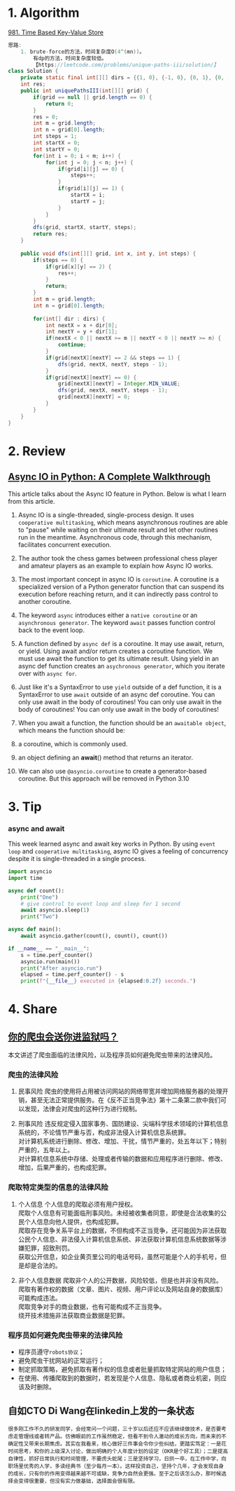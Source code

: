 # 1. Algorithm
[981. Time Based Key-Value Store](https://leetcode.com/contest/weekly-contest-121/problems/time-based-key-value-store/)
```Java
思路:
    1. brute-force的方法，时间复杂度O(4^(mn))。
        有dp的方法，时间复杂度较低。
        【https://leetcode.com/problems/unique-paths-iii/solution/】
class Solution {
    private static final int[][] dirs = {{1, 0}, {-1, 0}, {0, 1}, {0, -1}};
    int res;
    public int uniquePathsIII(int[][] grid) {
        if(grid == null || grid.length == 0) {
            return 0;
        }
        res = 0;
        int m = grid.length;
        int n = grid[0].length;
        int steps = 1;
        int startX = 0;
        int startY = 0;
        for(int i = 0; i < m; i++) {
            for(int j = 0; j < n; j++) {
                if(grid[i][j] == 0) {
                    steps++;
                }
                if(grid[i][j] == 1) {
                    startX = i;
                    startY = j;
                }
            }
        }
        dfs(grid, startX, startY, steps);
        return res;
    }
    
    public void dfs(int[][] grid, int x, int y, int steps) {
        if(steps == 0) {
            if(grid[x][y] == 2) {
                res++;
            }
            return;
        }
        int m = grid.length;
        int n = grid[0].length;
        
        for(int[] dir : dirs) {
            int nextX = x + dir[0];
            int nextY = y + dir[1];
            if(nextX < 0 || nextX >= m || nextY < 0 || nextY >= n) {
                continue;
            }
            if(grid[nextX][nextY] == 2 && steps == 1) {
                dfs(grid, nextX, nextY, steps - 1);
            }
            if(grid[nextX][nextY] == 0) {
                grid[nextX][nextY] = Integer.MIN_VALUE;
                dfs(grid, nextX, nextY, steps - 1);
                grid[nextX][nextY] = 0;
            }
        }
    }
}

```

# 2. Review
## [Async IO in Python: A Complete Walkthrough](https://realpython.com/async-io-python/#the-rules-of-async-io)
This article talks about the Async IO feature in Python. Below is what I learn from this article.

1. Async IO is a single-threaded, single-process design. It uses `cooperative multitasking`, which means asynchronous routines are able to "pause" while waiting on their ultimate result and let other routines run in the meantime. Asynchronous code, through this mechanism, facilitates concurrent execution.

2. The author took the chess games between professional chess player and amateur players as an example to explain how Async IO works.
  <!--The author cited the example of chess games between professional chess player and amateur players to how Async IO works.-->
  
3. The most important concept in async IO is `coroutine`. A coroutine is a specialized version of a Python generator function that can suspend its execution before reaching return, and it can indirectly pass control to another coroutine.

4. The keyword `async` introduces either a `native coroutine` or an `asynchronous generator`.
  The keyword `await` passes function control back to the event loop.
  
5. A function defined by `async def` is a coroutine. It may use await, return, or yield. 
  Using await and/or return creates a coroutine function. We must use await the function to get its ultimate result.
  Using yield in an async def function creates an `asychronous generator`, which you iterate over with `async for`.
  
6. Just like it's a SyntaxError to use `yield` outside of a def function, it is a SyntaxError to use `await` outside of an async def coroutine. 
  You can only use await in the body of coroutines!
  You can only use await in the body of coroutines!
  You can only use await in the body of coroutines!

7. When you await a function, the function should be an `awaitable object`, which means the function should be:
  1. a coroutine, which is commonly used.
  2. an object defining an __await__() method that returns an iterator.

8. We can also use `@asyncio.coroutine` to create a generator-based coroutine. But this approach will be removed in Python 3.10
  
# 3. Tip
### async and await
This week learned async and await key works in Python. By using `event loop` and `cooperative multitasking`, async IO gives a feeling of concurrency despite it is single-threaded in a single process.
```Python
import asyncio
import time

async def count():
    print("One")
    # give control to event loop and sleep for 1 second
    await asyncio.sleep(1)
    print("Two")

async def main():
    await asyncio.gather(count(), count(), count())

if __name__ == "__main__":
    s = time.perf_counter()
    asyncio.run(main())
    print("After asyncio.run")
    elapsed = time.perf_counter() - s
    print(f"{__file__} executed in {elapsed:0.2f} seconds.")
```


# 4. Share
## [你的爬虫会送你进监狱吗？](https://mp.weixin.qq.com/s/gychRdKlcm4rtxS_sm2QoQ)</br>
本文讲述了爬虫面临的法律风险，以及程序员如何避免爬虫带来的法律风险。</br>
### 爬虫的法律风险
1. 民事风险
  爬虫的使用将占用被访问网站的网络带宽并增加网络服务器的处理开销，甚至无法正常提供服务。在《反不正当竞争法》第十二条第二款中我们可以发现，法律会对爬虫的这种行为进行规制。</br>
  
2. 刑事风险
  违反规定侵入国家事务、国防建设、尖端科学技术领域的计算机信息系统的，不论情节严重与否，构成非法侵入计算机信息系统罪。</br>
  对计算机系统进行删除、修改、增加、干扰，情节严重的，处五年以下；特别严重的，五年以上。</br>
  对计算机信息系统中存储、处理或者传输的数据和应用程序进行删除、修改、增加，后果严重的，也构成犯罪。</br>
### 爬取特定类型的信息的法律风险
1. 个人信息
  个人信息的爬取必须有用户授权。</br>
  爬取个人信息有可能面临刑事风险。未经被收集者同意，即使是合法收集的公民个人信息向他人提供，也构成犯罪。</br>
  爬取存在竞争关系平台上的数据，不但构成不正当竞争，还可能因为非法获取公民个人信息、非法侵入计算机信息系统、非法获取计算机信息系统数据等涉嫌犯罪，招致刑罚。</br>
  获取公开信息，如企业黄页里公司的电话号码，虽然可能是个人的手机号，但是却是合法的。</br>
  
2. 非个人信息数据
  爬取非个人的公开数据，风险较低，但是也并非没有风险。</br>
  爬取有著作权的数据（文章、图片、视频、用户评论以及网站自身的数据库）可能构成违法。</br>
  爬取竞争对手的商业数据，也有可能构成不正当竞争。</br>
  绕开技术措施非法获取商业数据是犯罪。</br>
  
### 程序员如何避免爬虫带来的法律风险
  - 程序员遵守`robots协议`；
  - 避免爬虫干扰网站的正常运行；
  - 制定抓取策略，避免抓取有著作权的信息或者批量抓取特定网站的用户信息；
  - 在使用、传播爬取到的数据时，若发现是个人信息、隐私或者商业机密，则应该及时删除。


## 自如CTO Di Wang在linkedin上发的一条状态
```
很多刚工作不久的研发同学，会经常问一个问题，三十岁以后还应不应该继续做技术，是否要考虑走管理线或者转产品。仿佛眼前的工作虽然稳定，但看不到令人激动的成长方向，而未来的不确定性又带来长期焦虑。其实在我看来，核心做好三件事会令你少些纠结，更踏实笃定：一是花时间思考，和你的上级深入讨论，做出明确的个人年度计划的设定（OKR是个好工具）；二是提高自律性，抓好日常执行和时间管理，不要虎头蛇尾；三是坚持学习，日拱一卒，在工作中学，向职场里优秀的人学，多读经典书（至少每月一本）。这样投资自己，坚持个几年，才会发现自身的成长，只有你的作用变得越来越不可或缺，竞争力自然会更强。至于之后该怎么办，那时候选择会变得很重要，但没有实力做基础，选择面会很有限。
```

  
  


  
  
  